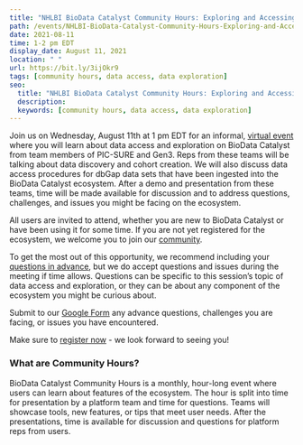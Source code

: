 ```yaml
---
title: "NHLBI BioData Catalyst Community Hours: Exploring and Accessing Data"
path: /events/NHLBI-BioData-Catalyst-Community-Hours-Exploring-and-Accessing-Data
date: 2021-08-11
time: 1-2 pm EDT
display_date: August 11, 2021
location: " "
url: https://bit.ly/3ijOkr9
tags: [community hours, data access, data exploration]
seo:
  title: "NHLBI BioData Catalyst Community Hours: Exploring and Accessing Data"
  description:
  keywords: [community hours, data access, data exploration]
---
```


Join us on Wednesday, August 11th at 1 pm EDT for an informal, [virtual event](https://bit.ly/3ijOkr9) where you will learn about data access and exploration on BioData Catalyst from team members of PIC-SURE and Gen3. Reps from these teams will be talking about data discovery and cohort creation. We will also discuss data access procedures for dbGap data sets that have been ingested into the BioData Catalyst ecosystem. After a demo and presentation from these teams, time will be made available for discussion and to address questions, challenges, and issues you might be facing on the ecosystem.

All users are invited to attend, whether you are new to BioData Catalyst or have been using it for some time. If you are not yet registered for the ecosystem, we welcome you to join our [community](https://biodatacatalyst.nhlbi.nih.gov/contact/ecosystem).

To get the most out of this opportunity, we recommend including your [questions in advance](https://docs.google.com/forms/d/e/1FAIpQLSfNN2WJaBuJ5noJJGPUjhF-_q-MlTuAdUjnuf5EBjzdsVETww/viewform?usp=pp_url), but we do accept questions and issues during the meeting if time allows. Questions can be specific to this session’s topic of data access and exploration, or they can be about any component of the ecosystem you might be curious about.

Submit to our [Google Form](https://docs.google.com/forms/d/e/1FAIpQLSfNN2WJaBuJ5noJJGPUjhF-_q-MlTuAdUjnuf5EBjzdsVETww/viewform) any advance questions, challenges you are facing, or issues you have encountered.

Make sure to [register now](https://bit.ly/3ijOkr9) - we look forward to seeing you!

### What are Community Hours?

BioData Catalyst Community Hours is a monthly, hour-long event where users can learn about features of the ecosystem. The hour is split into time for presentation by a platform team and time for questions. Teams will showcase tools, new features, or tips that meet user needs. After the presentations, time is available for discussion and questions for platform reps from users.
